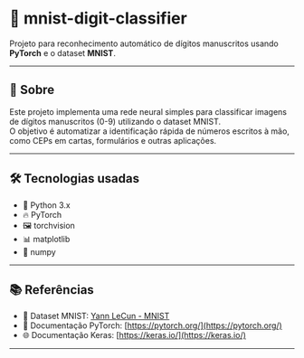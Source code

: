 # 🧮 mnist-digit-classifier

Projeto para reconhecimento automático de dígitos manuscritos usando **PyTorch** e o dataset **MNIST**.

---

## 📖 Sobre

Este projeto implementa uma rede neural simples para classificar imagens de dígitos manuscritos (0-9) utilizando o dataset MNIST.  
O objetivo é automatizar a identificação rápida de números escritos à mão, como CEPs em cartas, formulários e outras aplicações.

---

## 🛠 Tecnologias usadas

- 🐍 Python 3.x  
- 🔥 PyTorch  
- 🖼 torchvision  
- 📊 matplotlib  
- 🔢 numpy  

---

## 📚 Referências

- 📂 Dataset MNIST: [Yann LeCun - MNIST](https://yann.lecun.org/exdb/mnist/)  
- 📘 Documentação PyTorch: [https://pytorch.org/](https://pytorch.org/)  
- 🌐 Documentação Keras: [https://keras.io/](https://keras.io/)

---
